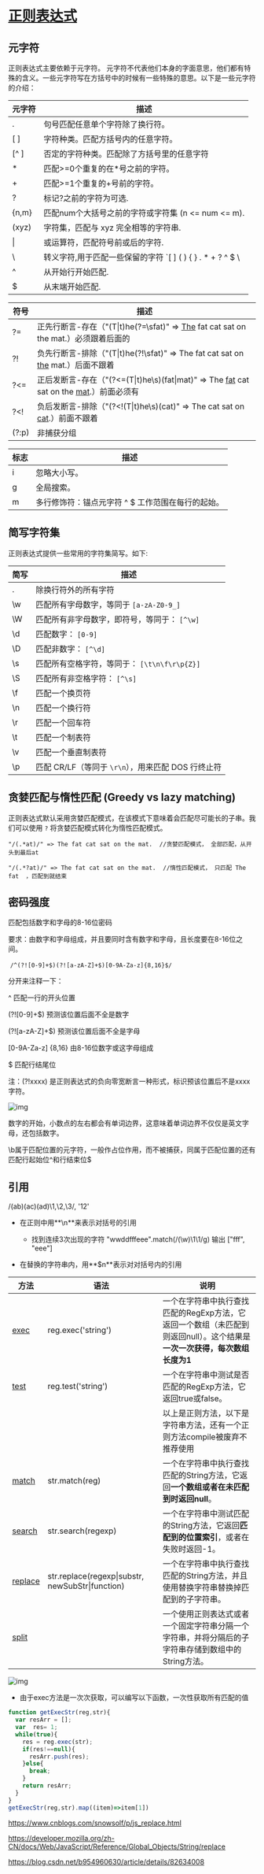# [正则表达式](https://github.com/ziishaned/learn-regex/blob/master/translations/README-cn.md)

## 元字符

正则表达式主要依赖于元字符。 元字符不代表他们本身的字面意思，他们都有特殊的含义。一些元字符写在方括号中的时候有一些特殊的意思。以下是一些元字符的介绍：

| 元字符 | 描述                                                         |
| ------ | ------------------------------------------------------------ |
| .      | 句号匹配任意单个字符除了换行符。                             |
| [ ]    | 字符种类。匹配方括号内的任意字符。                           |
| [^ ]   | 否定的字符种类。匹配除了方括号里的任意字符                   |
| *      | 匹配>=0个重复的在*号之前的字符。                             |
| +      | 匹配>=1个重复的+号前的字符。                                 |
| ?      | 标记?之前的字符为可选.                                       |
| {n,m}  | 匹配num个大括号之前的字符或字符集 (n <= num <= m).           |
| (xyz)  | 字符集，匹配与 xyz 完全相等的字符串.                         |
| \|     | 或运算符，匹配符号前或后的字符.                              |
| \      | 转义字符,用于匹配一些保留的字符 `[ ] ( ) { } . * + ? ^ $ \ |` |
| ^      | 从开始行开始匹配.                                            |
| $      | 从末端开始匹配.                                              |

| 符号  | 描述                                                         |
| ----- | ------------------------------------------------------------ |
| ?=    | 正先行断言-存在（"(T\|t)he(?=\sfat)" => [The](https://github.com/ziishaned/learn-regex/blob/master/translations/README-cn.md#learn-regex) fat cat sat on the mat.）必须跟着后面的 |
| ?!    | 负先行断言-排除（"(T\|t)he(?!\sfat)" => The fat cat sat on [the](https://github.com/ziishaned/learn-regex/blob/master/translations/README-cn.md#learn-regex) mat.）后面不跟着 |
| ?<=   | 正后发断言-存在（"(?<=(T\|t)he\s)(fat\|mat)" => The [fat](https://github.com/ziishaned/learn-regex/blob/master/translations/README-cn.md#learn-regex) cat sat on the [mat](https://github.com/ziishaned/learn-regex/blob/master/translations/README-cn.md#learn-regex).）前面必须有 |
| ?<!   | 负后发断言-排除（"(?<!(T\|t)he\s)(cat)" => The cat sat on [cat](https://github.com/ziishaned/learn-regex/blob/master/translations/README-cn.md#learn-regex).）前面不跟着 |
| (?:p) | 非捕获分组                                                   |

| 标志 | 描述                                              |
| ---- | ------------------------------------------------- |
| i    | 忽略大小写。                                      |
| g    | 全局搜索。                                        |
| m    | 多行修饰符：锚点元字符 ^ $ 工作范围在每行的起始。 |

## 简写字符集

正则表达式提供一些常用的字符集简写。如下:

| 简写 | 描述                                               |
| ---- | -------------------------------------------------- |
| .    | 除换行符外的所有字符                               |
| \w   | 匹配所有字母数字，等同于 `[a-zA-Z0-9_]`            |
| \W   | 匹配所有非字母数字，即符号，等同于： `[^\w]`       |
| \d   | 匹配数字： `[0-9]`                                 |
| \D   | 匹配非数字： `[^\d]`                               |
| \s   | 匹配所有空格字符，等同于： `[\t\n\f\r\p{Z}]`       |
| \S   | 匹配所有非空格字符： `[^\s]`                       |
| \f   | 匹配一个换页符                                     |
| \n   | 匹配一个换行符                                     |
| \r   | 匹配一个回车符                                     |
| \t   | 匹配一个制表符                                     |
| \v   | 匹配一个垂直制表符                                 |
| \p   | 匹配 CR/LF（等同于 `\r\n`），用来匹配 DOS 行终止符 |

##  贪婪匹配与惰性匹配 (Greedy vs lazy matching)

正则表达式默认采用贪婪匹配模式，在该模式下意味着会匹配尽可能长的子串。我们可以使用 `?` 将贪婪匹配模式转化为惰性匹配模式。

```
"/(.*at)/" => The fat cat sat on the mat.  //贪婪匹配模式， 全部匹配，从开头到最后at
```

```
"/(.*?at)/" => The fat cat sat on the mat.  //惰性匹配模式， 只匹配 The fat  ，匹配到就结束
```

## **密码强度**

匹配包括数字和字母的8-16位密码

要求：由数字和字母组成，并且要同时含有数字和字母，且长度要在8-16位之间。

​     `/^(?![0-9]+$)(?![a-zA-Z]+$)[0-9A-Za-z]{8,16}$/`

分开来注释一下：

^ 匹配一行的开头位置

(?![0-9]+$) 预测该位置后面不全是数字

(?![a-zA-Z]+$) 预测该位置后面不全是字母

[0-9A-Za-z] {8,16} 由8-16位数字或这字母组成

$ 匹配行结尾位

注：(?!xxxx) 是正则表达式的负向零宽断言一种形式，标识预该位置后不是xxxx字符。

![img](C:/Users/liujia11/AppData/Local/YNote/data/qq7BA07D265CD8DF2D3A91F2E66391AF07/d27f8e49be234ca6a0f469c6d687966d/clipboard.png)

数字的开始，小数点的左右都会有单词边界，这意味着单词边界不仅仅是英文字母，还包括数字。

\b属于匹配位置的元字符，一般作占位作用，而不被捕获，同属于匹配位置的还有匹配行起始位^和行结束位$

## 引用 

/(ab)(ac)(ad)\1,\2,\3/,     '$1$2' 

- 在正则中用**\n**来表示对括号的引用
  - 找到连续3次出现的字符 "wwddfffeee".match(/(\w)\1\1/g) 输出 ["fff", "eee"]

- 在替换的字符串内，用**$n**表示对对括号内的引用 

| 方法                                                         | 语法                                             | 说明                                                         |
| ------------------------------------------------------------ | ------------------------------------------------ | ------------------------------------------------------------ |
| [exec](https://developer.mozilla.org/zh-CN/docs/JavaScript/Reference/Global_Objects/RegExp/exec) | reg.exec('string')                               | 一个在字符串中执行查找匹配的RegExp方法，它返回一个数组（未匹配到则返回null）。这个结果是**一次一次获得，每次数组长度为1** |
| [test](https://developer.mozilla.org/zh-CN/docs/JavaScript/Reference/Global_Objects/RegExp/test) | reg.test('string')                               | 一个在字符串中测试是否匹配的RegExp方法，它返回true或false。  |
|                                                              |                                                  | 以上是正则方法，以下是字符串方法，还有一个正则方法compile被废弃不推荐使用 |
| [match](https://developer.mozilla.org/zh-CN/docs/JavaScript/Reference/Global_Objects/String/match) | str.match(reg)                                   | 一个在字符串中执行查找匹配的String方法，它返回**一个数组或者在未匹配到时返回null**。 |
| [search](https://developer.mozilla.org/zh-CN/docs/JavaScript/Reference/Global_Objects/String/search) | str.search(regexp)                               | 一个在字符串中测试匹配的String方法，它返回**匹配到的位置索引**，或者在失败时返回-1。 |
| [replace](https://developer.mozilla.org/zh-CN/docs/JavaScript/Reference/Global_Objects/String/replace) | str.replace(regexp\|substr, newSubStr\|function) | 一个在字符串中执行查找匹配的String方法，并且使用替换字符串替换掉匹配到的子字符串。 |
| [split](https://developer.mozilla.org/zh-CN/docs/JavaScript/Reference/Global_Objects/String/split) |                                                  | 一个使用正则表达式或者一个固定字符串分隔一个字符串，并将分隔后的子字符串存储到数组中的String方法。 |

![img](https://i.loli.net/2021/06/26/OAEZJCUQK7BPzSs.png)

- 由于exec方法是一次次获取，可以编写以下函数，一次性获取所有匹配的值

```js
function getExecStr(reg,str){    
  var resArr = [];    
  var  res= 1;    
  while(true){
    res = reg.exec(str);
    if(res!==null){            
      resArr.push(res);
    }else{
      break;
    }    
    return resArr;
  } 
}
getExecStr(reg,str).map((item)=>item[1])
```

https://www.cnblogs.com/snowsolf/p/js_replace.html

https://developer.mozilla.org/zh-CN/docs/Web/JavaScript/Reference/Global_Objects/String/replace

https://blog.csdn.net/b954960630/article/details/82634008
